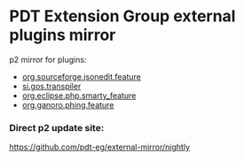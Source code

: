 PDT Extension Group external plugins mirror
====================================================

p2 mirror for plugins:

* [org.sourceforge.jsonedit.feature](https://github.com/pulse00/Json-Eclipse-Plugin)
* [si.gos.transpiler](https://github.com/gossi/eclipse-transpiler-plugin)
* [org.eclipse.php.smarty_feature](https://github.com/pulse00/smartypdt)
* [org.ganoro.phing.feature](https://github.com/ganoro/phing-eclipse)

### Direct p2 update site:
https://github.com/pdt-eg/external-mirror/nightly
